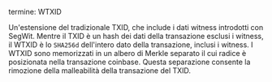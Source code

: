 termine: WTXID

Un'estensione del tradizionale TXID, che include i dati witness introdotti con SegWit. Mentre il TXID è un hash dei dati della transazione esclusi i witness, il WTXID è lo `SHA256d` dell'intero dato della transazione, inclusi i witness. I WTXID sono memorizzati in un albero di Merkle separato il cui radice è posizionata nella transazione coinbase. Questa separazione consente la rimozione della malleabilità della transazione del TXID.